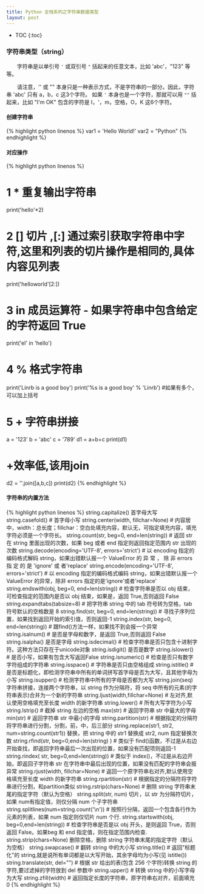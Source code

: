 ```yaml
---
title: Python 全栈系列之字符串数据类型
layout: post
---
```


* TOC
{:toc}

### 字符串类型（string）

　　字符串是以单引号 `'` 或双引号 `"` 括起来的任意文本，比如 'abc'，"123" 等等。  

　　请注意，'' 或 "" 本身只是一种表示方式，不是字符串的一部分。因此，字符串 'abc' 只有 a，b，c 这3个字符。
如果 `'` 本身也是一个字符，那就可以用 `""` 括起来，比如 "I'm OK" 包含的字符是 I，'，m，空格，O，K 这6个字符。

#### 创建字符串

{% highlight python linenos %}
var1 = 'Hello World!'
var2 = "Python"
{% endhighlight %}

#### 对应操作

{% highlight python linenos %}
# 1   * 重复输出字符串
print('hello'*2)
 
# 2 []   切片 ,[:] 通过索引获取字符串中字符,这里和列表的切片操作是相同的,具体内容见列表
print('helloworld'[2:])
 
# 3 in  成员运算符 - 如果字符串中包含给定的字符返回 True
print('el' in 'hello')
 
# 4 %   格式字符串
print('Linrb is a good boy')
print('%s is a good boy' % 'Linrb') #如果有多个，可以加上括号
 
# 5 +   字符串拼接
a = '123'
b = 'abc'
c = '789'
d1 = a+b+c
print(d1)
# +效率低,该用join
d2 = ''.join([a,b,c])
print(d2)
{% endhighlight %}

#### 字符串的内置方法

{% highlight python linenos %}
string.capitalize()                                 首字母大写
string.casefold()                                   # 首字母小写
string.center(width, fillchar=None)                 # 内容居中，width：总长度；fillchar：空白处填充内容，默认无，可指定填充内容，填充字符必须是一个字符长。
string.count(str, beg=0, end=len(string))           # 返回 str 在 string 里面出现的次数，如果 beg 或者 end 指定则返回指定范围内 str 出现的次数
string.decode(encoding='UTF-8', errors='strict')    # 以 encoding 指定的编码格式解码 string，如果出错默认报一个 ValueError 的 异 常 ， 除 非 errors 指 定 的 是 'ignore' 或 者'replace'
string.encode(encoding='UTF-8', errors='strict')    # 以 encoding 指定的编码格式编码 string，如果出错默认报一个ValueError 的异常，除非 errors 指定的是'ignore'或者'replace'
string.endswith(obj, beg=0, end=len(string))        # 检查字符串是否以 obj 结束，可检查指定的范围内是否以 obj 结束，如果是，返回 True,否则返回 False
string.expandtabs(tabsize=8)                        # 把字符串 string 中的 tab 符号转为空格，tab 符号默认的空格数是 8
string.find(str, beg=0, end=len(string))            # 寻找子序列位置，如果找到返回开始的索引值，否则返回-1
string.index(str, beg=0, end=len(string))           # 跟find()方法一样，如果找不到会报一个异常
string.isalnum()                                    # 是否是字母和数字，是返回 True,否则返回 False
string.isalpha()                                    是否是字母
string.isdecimal()                                  # 检查字符串是否只包含十进制字符。这种方法只存在于unicode对象
string.isdigit()                                    是否是数字
string.islower()                                    # 是否小写，如果有包含大写返回False
string.isnumeric()                                  # 检查是否只有数字字符组成的字符串
string.isspace()                                    # 字符串是否只由空格组成
string.istitle()                                    # 是否是标题化，即检测字符串中所有的单词拼写首字母是否为大写，且其他字母为小写
string.isupper()                                    # 检测字符串中所有的字母是否都为大写
string.join(seq)                                    字符串拼接，连接两个字符串，以 string 作为分隔符，将 seq 中所有的元素(的字符串表示)合并为一个新的字符串
string.ljust(width,fillchar=None)                   # 左对齐,默认使用空格填充至长度 width 的新字符串
string.lower()                                      # 所有大写字符为小写
string.lstrip()                                     # 截掉 string 左边的空格
max(str)                                            # 返回字符串 str 中最大的字母
min(str)                                            # 返回字符串 str 中最小的字母
string.partition(str)                               # 根据指定的分隔符将字符串进行分割，分割，前，中，后三部分
string.replace(str1, str2,  num=string.count(str1)) 替换，把 string 中的 str1 替换成 str2, num 指定替换次数
string.rfind(str, beg=0,end=len(string) )           # 类似于 find()函数，不过是从右边开始查找，即返回字符串最后一次出现的位置，如果没有匹配项则返回-1
string.rindex( str, beg=0,end=len(string))          # 类似于 index()，不过是从右边开始，即返回子字符串 str 在字符串中最后出现的位置，如果没有匹配的字符串会报异常
string.rjust(width, fillchar=None)                  # 返回一个原字符串右对齐,默认使用空格填充至长度 width 的新字符串
string.rpartition(str)                              # 根据指定的分隔符将字符串进行分割，和partition类似
string.rstrip(chars=None)                           # 删除 string 字符串末尾的指定字符（默认为空格）
string.split(str, num)                              切片，以 str 为分隔符切片，如果 num有指定值，则仅分隔 num 个子字符串
string.splitlines(num=string.count('\n'))           # 按照行分隔，返回一个包含各行作为元素的列表，如果 num 指定则仅切片 num 个行.
string.startswith(obj, beg=0,end=len(string))       # 检查字符串是否是以 obj 开头，是则返回 True，否则返回 False。如果beg 和 end 指定值，则在指定范围内检查.
string.strip(chars=None)                            删除空格，删除 string 字符串末尾的指定字符（默认为空格）
string.swapcase()                                   # 翻转 string 中的大小写
string.title()                                      # 返回"标题化"的 string,就是说所有单词都是以大写开始，其余字母均为小写(见 istitle())
string.translate(str, del="")                       # 根据 str 给出的表(包含 256 个字符)转换 string 的字符,要过滤掉的字符放到 del 参数中
string.upper()                                      # 转换 string 中的小写字母为大写
string.zfill(width)                                 # 返回指定长度的字符串，原字符串右对齐，前面填充0
{% endhighlight %}